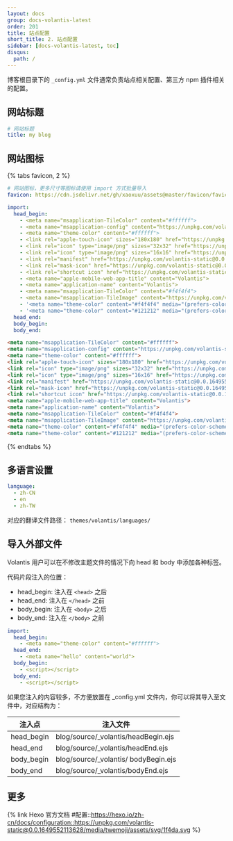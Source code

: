 ```yaml
---
layout: docs
group: docs-volantis-latest
order: 201
title: 站点配置
short_title: 2. 站点配置
sidebar: [docs-volantis-latest, toc]
disqus:
  path: /
---
```


博客根目录下的 `_config.yml` 文件通常负责站点相关配置、第三方 npm 插件相关的配置。

## 网站标题

```yaml blog/_config.yml
# 网站标题
title: my blog
```

## 网站图标


{% tabs favicon, 2 %}

<!-- tab 简单方式 -->

```yaml blog/_config.yml
# 网站图标，更多尺寸等图标请使用 import 方式批量导入
favicon: https://cdn.jsdelivr.net/gh/xaoxuu/assets@master/favicon/favicon.ico
```

<!-- endtab -->

<!-- tab 完全自定义 -->

```yaml blog/_config.yml
import:
  head_begin:
    - <meta name="msapplication-TileColor" content="#ffffff">
    - <meta name="msapplication-config" content="https://unpkg.com/volantis-static@0.0.1649552113628/media/org.volantis/blog/favicon/browserconfig.xml">
    - <meta name="theme-color" content="#ffffff">
    - <link rel="apple-touch-icon" sizes="180x180" href="https://unpkg.com/volantis-static@0.0.1649552113628/media/org.volantis/blog/favicon/apple-touch-icon.png">
    - <link rel="icon" type="image/png" sizes="32x32" href="https://unpkg.com/volantis-static@0.0.1649552113628/media/org.volantis/blog/favicon/favicon-32x32.png">
    - <link rel="icon" type="image/png" sizes="16x16" href="https://unpkg.com/volantis-static@0.0.1649552113628/media/org.volantis/blog/favicon/favicon-16x16.png">
    - <link rel="manifest" href="https://unpkg.com/volantis-static@0.0.1649552113628/media/org.volantis/blog/favicon/site.webmanifest">
    - <link rel="mask-icon" href="https://unpkg.com/volantis-static@0.0.1649552113628/media/org.volantis/blog/favicon/safari-pinned-tab.svg" color="#5bbad5">
    - <link rel="shortcut icon" href="https://unpkg.com/volantis-static@0.0.1649552113628/media/org.volantis/blog/favicon/favicon.ico">
    - <meta name="apple-mobile-web-app-title" content="Volantis">
    - <meta name="application-name" content="Volantis">
    - <meta name="msapplication-TileColor" content="#f4f4f4">
    - <meta name="msapplication-TileImage" content="https://unpkg.com/volantis-static@0.0.1649552113628/media/org.volantis/blog/favicon/favicon-32x32.png">
    - '<meta name="theme-color" content="#f4f4f4" media="(prefers-color-scheme: light)">'
    - '<meta name="theme-color" content="#121212" media="(prefers-color-scheme: dark)">'
  head_end:
  body_begin:
  body_end:
```

<!-- endtab -->

<!-- tab 文件导入 -->

```html blog/source/_volantis/headBegin.ejs
<meta name="msapplication-TileColor" content="#ffffff">
<meta name="msapplication-config" content="https://unpkg.com/volantis-static@0.0.1649552113628/media/org.volantis/blog/favicon/browserconfig.xml">
<meta name="theme-color" content="#ffffff">
<link rel="apple-touch-icon" sizes="180x180" href="https://unpkg.com/volantis-static@0.0.1649552113628/media/org.volantis/blog/favicon/apple-touch-icon.png">
<link rel="icon" type="image/png" sizes="32x32" href="https://unpkg.com/volantis-static@0.0.1649552113628/media/org.volantis/blog/favicon/favicon-32x32.png">
<link rel="icon" type="image/png" sizes="16x16" href="https://unpkg.com/volantis-static@0.0.1649552113628/media/org.volantis/blog/favicon/favicon-16x16.png">
<link rel="manifest" href="https://unpkg.com/volantis-static@0.0.1649552113628/media/org.volantis/blog/favicon/site.webmanifest">
<link rel="mask-icon" href="https://unpkg.com/volantis-static@0.0.1649552113628/media/org.volantis/blog/favicon/safari-pinned-tab.svg" color="#5bbad5">
<link rel="shortcut icon" href="https://unpkg.com/volantis-static@0.0.1649552113628/media/org.volantis/blog/favicon/favicon.ico">
<meta name="apple-mobile-web-app-title" content="Volantis">
<meta name="application-name" content="Volantis">
<meta name="msapplication-TileColor" content="#f4f4f4">
<meta name="msapplication-TileImage" content="https://unpkg.com/volantis-static@0.0.1649552113628/media/org.volantis/blog/favicon/favicon-32x32.png">
<meta name="theme-color" content="#f4f4f4" media="(prefers-color-scheme: light)">
<meta name="theme-color" content="#121212" media="(prefers-color-scheme: dark)">
```
<!-- endtab -->

{% endtabs %}

## 多语言设置

```yaml blog/_config.yml
language:
  - zh-CN
  - en
  - zh-TW
```

对应的翻译文件路径： `themes/volantis/languages/`

## 导入外部文件

Volantis 用户可以在不修改主题文件的情况下向 head 和 body 中添加各种标签。

代码片段注入的位置：

- head_begin: 注入在 `<head>` 之后
- head_end: 注入在 `</head>` 之前
- body_begin: 注入在 `<body>` 之后
- body_end: 注入在 `</body>` 之前

```yaml blog/_config.yml
import:
  head_begin:
    - <meta name="theme-color" content="#ffffff">
  head_end:
    - <meta name="hello" content="world">
  body_begin:
    - <script></script>
  body_end:
    - <script></script>
```

如果您注入的内容较多，不方便放置在 _config.yml 文件内，你可以将其导入至文件中，对应结构为：

| 注入点     | 注入文件                             |
| ---------- | ------------------------------------ |
| head_begin | blog/source/_volantis/headBegin.ejs  |
| head_end   | blog/source/_volantis/headEnd.ejs    |
| body_begin | blog/source/_volantis/ bodyBegin.ejs |
| body_end   | blog/source/_volantis/bodyEnd.ejs    |


## 更多

{% link Hexo 官方文档 #配置::https://hexo.io/zh-cn/docs/configuration::https://unpkg.com/volantis-static@0.0.1649552113628/media/twemoji/assets/svg/1f4da.svg %}
